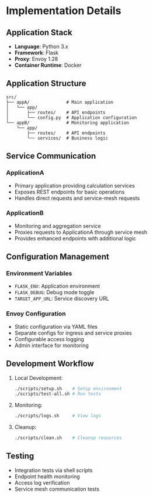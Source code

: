 # Implementation Details

## Application Stack
- **Language**: Python 3.x
- **Framework**: Flask
- **Proxy**: Envoy 1.28
- **Container Runtime**: Docker

## Application Structure
```
src/
├── appA/              # Main application
│   └── app/
│       ├── routes/    # API endpoints
│       └── config.py  # Application configuration
└── appB/              # Monitoring application
    └── app/
        ├── routes/    # API endpoints
        └── services/  # Business logic
```

## Service Communication
### ApplicationA
- Primary application providing calculation services
- Exposes REST endpoints for basic operations
- Handles direct requests and service-mesh requests

### ApplicationB
- Monitoring and aggregation service
- Proxies requests to ApplicationA through service mesh
- Provides enhanced endpoints with additional logic

## Configuration Management
### Environment Variables
- `FLASK_ENV`: Application environment
- `FLASK_DEBUG`: Debug mode toggle
- `TARGET_APP_URL`: Service discovery URL

### Envoy Configuration
- Static configuration via YAML files
- Separate configs for ingress and service proxies
- Configurable access logging
- Admin interface for monitoring

## Development Workflow
1. Local Development:
   ```bash
   ./scripts/setup.sh    # Setup environment
   ./scripts/test-all.sh # Run tests
   ```

2. Monitoring:
   ```bash
   ./scripts/logs.sh     # View logs
   ```

3. Cleanup:
   ```bash
   ./scripts/clean.sh    # Cleanup resources
   ```

## Testing
- Integration tests via shell scripts
- Endpoint health monitoring
- Access log verification
- Service mesh communication tests 